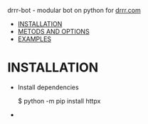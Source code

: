 
drrr-bot - modular bot on python for [drrr.com](https://drrr.com)

- [INSTALLATION](#installation)
- [METODS AND OPTIONS](#method-and-options)
- [EXAMPLES](#examples)


# INSTALLATION

- Install dependencies

    $ python -m pip install httpx

- 
